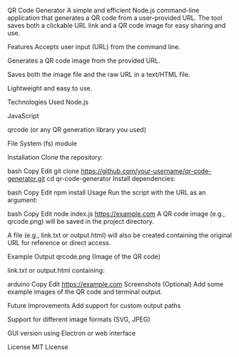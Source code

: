 QR Code Generator
A simple and efficient Node.js command-line application that generates a QR code from a user-provided URL. The tool saves both a clickable URL link and a QR code image for easy sharing and use.

Features
Accepts user input (URL) from the command line.

Generates a QR code image from the provided URL.

Saves both the image file and the raw URL in a text/HTML file.

Lightweight and easy to use.

Technologies Used
Node.js

JavaScript

qrcode (or any QR generation library you used)

File System (fs) module

Installation
Clone the repository:

bash
Copy
Edit
git clone https://github.com/your-username/qr-code-generator.git
cd qr-code-generator
Install dependencies:

bash
Copy
Edit
npm install
Usage
Run the script with the URL as an argument:

bash
Copy
Edit
node index.js https://example.com
A QR code image (e.g., qrcode.png) will be saved in the project directory.

A file (e.g., link.txt or output.html) will also be created containing the original URL for reference or direct access.

Example Output
qrcode.png (Image of the QR code)

link.txt or output.html containing:

arduino
Copy
Edit
https://example.com
Screenshots (Optional)
Add some example images of the QR code and terminal output.

Future Improvements
Add support for custom output paths

Support for different image formats (SVG, JPEG)

GUI version using Electron or web interface

License
MIT License
